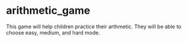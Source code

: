 # arithmetic_game
This game will help children practice their arthmetic. They will be able to choose 
easy, medium, and hard mode. 
